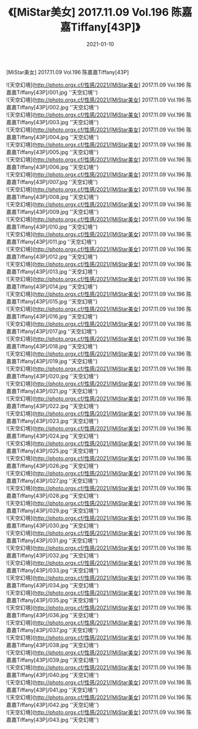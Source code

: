 ﻿---
layout: post
title:  《[MiStar美女] 2017.11.09 Vol.196 陈嘉嘉Tiffany[43P]》
date:   2021-01-10
img: http://photo.orgx.cf/性感/2021/[MiStar美女] 2017.11.09 Vol.196 陈嘉嘉Tiffany[43P]/000.jpg
categories: [美女, 性感, 泳衣]
---

[MiStar美女] 2017.11.09 Vol.196 陈嘉嘉Tiffany[43P]



![天空幻境](http://photo.orgx.cf/性感/2021/[MiStar美女] 2017.11.09 Vol.196 陈嘉嘉Tiffany[43P]/001.jpg ''天空幻境'') <br>
![天空幻境](http://photo.orgx.cf/性感/2021/[MiStar美女] 2017.11.09 Vol.196 陈嘉嘉Tiffany[43P]/002.jpg ''天空幻境'') <br>
![天空幻境](http://photo.orgx.cf/性感/2021/[MiStar美女] 2017.11.09 Vol.196 陈嘉嘉Tiffany[43P]/003.jpg ''天空幻境'') <br>
![天空幻境](http://photo.orgx.cf/性感/2021/[MiStar美女] 2017.11.09 Vol.196 陈嘉嘉Tiffany[43P]/004.jpg ''天空幻境'') <br>
![天空幻境](http://photo.orgx.cf/性感/2021/[MiStar美女] 2017.11.09 Vol.196 陈嘉嘉Tiffany[43P]/005.jpg ''天空幻境'') <br>
![天空幻境](http://photo.orgx.cf/性感/2021/[MiStar美女] 2017.11.09 Vol.196 陈嘉嘉Tiffany[43P]/006.jpg ''天空幻境'') <br>
![天空幻境](http://photo.orgx.cf/性感/2021/[MiStar美女] 2017.11.09 Vol.196 陈嘉嘉Tiffany[43P]/007.jpg ''天空幻境'') <br>
![天空幻境](http://photo.orgx.cf/性感/2021/[MiStar美女] 2017.11.09 Vol.196 陈嘉嘉Tiffany[43P]/008.jpg ''天空幻境'') <br>
![天空幻境](http://photo.orgx.cf/性感/2021/[MiStar美女] 2017.11.09 Vol.196 陈嘉嘉Tiffany[43P]/009.jpg ''天空幻境'') <br>
![天空幻境](http://photo.orgx.cf/性感/2021/[MiStar美女] 2017.11.09 Vol.196 陈嘉嘉Tiffany[43P]/010.jpg ''天空幻境'') <br>
![天空幻境](http://photo.orgx.cf/性感/2021/[MiStar美女] 2017.11.09 Vol.196 陈嘉嘉Tiffany[43P]/011.jpg ''天空幻境'') <br>
![天空幻境](http://photo.orgx.cf/性感/2021/[MiStar美女] 2017.11.09 Vol.196 陈嘉嘉Tiffany[43P]/012.jpg ''天空幻境'') <br>
![天空幻境](http://photo.orgx.cf/性感/2021/[MiStar美女] 2017.11.09 Vol.196 陈嘉嘉Tiffany[43P]/013.jpg ''天空幻境'') <br>
![天空幻境](http://photo.orgx.cf/性感/2021/[MiStar美女] 2017.11.09 Vol.196 陈嘉嘉Tiffany[43P]/014.jpg ''天空幻境'') <br>
![天空幻境](http://photo.orgx.cf/性感/2021/[MiStar美女] 2017.11.09 Vol.196 陈嘉嘉Tiffany[43P]/015.jpg ''天空幻境'') <br>
![天空幻境](http://photo.orgx.cf/性感/2021/[MiStar美女] 2017.11.09 Vol.196 陈嘉嘉Tiffany[43P]/016.jpg ''天空幻境'') <br>
![天空幻境](http://photo.orgx.cf/性感/2021/[MiStar美女] 2017.11.09 Vol.196 陈嘉嘉Tiffany[43P]/017.jpg ''天空幻境'') <br>
![天空幻境](http://photo.orgx.cf/性感/2021/[MiStar美女] 2017.11.09 Vol.196 陈嘉嘉Tiffany[43P]/018.jpg ''天空幻境'') <br>
![天空幻境](http://photo.orgx.cf/性感/2021/[MiStar美女] 2017.11.09 Vol.196 陈嘉嘉Tiffany[43P]/019.jpg ''天空幻境'') <br>
![天空幻境](http://photo.orgx.cf/性感/2021/[MiStar美女] 2017.11.09 Vol.196 陈嘉嘉Tiffany[43P]/020.jpg ''天空幻境'') <br>
![天空幻境](http://photo.orgx.cf/性感/2021/[MiStar美女] 2017.11.09 Vol.196 陈嘉嘉Tiffany[43P]/021.jpg ''天空幻境'') <br>
![天空幻境](http://photo.orgx.cf/性感/2021/[MiStar美女] 2017.11.09 Vol.196 陈嘉嘉Tiffany[43P]/022.jpg ''天空幻境'') <br>
![天空幻境](http://photo.orgx.cf/性感/2021/[MiStar美女] 2017.11.09 Vol.196 陈嘉嘉Tiffany[43P]/023.jpg ''天空幻境'') <br>
![天空幻境](http://photo.orgx.cf/性感/2021/[MiStar美女] 2017.11.09 Vol.196 陈嘉嘉Tiffany[43P]/024.jpg ''天空幻境'') <br>
![天空幻境](http://photo.orgx.cf/性感/2021/[MiStar美女] 2017.11.09 Vol.196 陈嘉嘉Tiffany[43P]/025.jpg ''天空幻境'') <br>
![天空幻境](http://photo.orgx.cf/性感/2021/[MiStar美女] 2017.11.09 Vol.196 陈嘉嘉Tiffany[43P]/026.jpg ''天空幻境'') <br>
![天空幻境](http://photo.orgx.cf/性感/2021/[MiStar美女] 2017.11.09 Vol.196 陈嘉嘉Tiffany[43P]/027.jpg ''天空幻境'') <br>
![天空幻境](http://photo.orgx.cf/性感/2021/[MiStar美女] 2017.11.09 Vol.196 陈嘉嘉Tiffany[43P]/028.jpg ''天空幻境'') <br>
![天空幻境](http://photo.orgx.cf/性感/2021/[MiStar美女] 2017.11.09 Vol.196 陈嘉嘉Tiffany[43P]/029.jpg ''天空幻境'') <br>
![天空幻境](http://photo.orgx.cf/性感/2021/[MiStar美女] 2017.11.09 Vol.196 陈嘉嘉Tiffany[43P]/030.jpg ''天空幻境'') <br>
![天空幻境](http://photo.orgx.cf/性感/2021/[MiStar美女] 2017.11.09 Vol.196 陈嘉嘉Tiffany[43P]/031.jpg ''天空幻境'') <br>
![天空幻境](http://photo.orgx.cf/性感/2021/[MiStar美女] 2017.11.09 Vol.196 陈嘉嘉Tiffany[43P]/032.jpg ''天空幻境'') <br>
![天空幻境](http://photo.orgx.cf/性感/2021/[MiStar美女] 2017.11.09 Vol.196 陈嘉嘉Tiffany[43P]/033.jpg ''天空幻境'') <br>
![天空幻境](http://photo.orgx.cf/性感/2021/[MiStar美女] 2017.11.09 Vol.196 陈嘉嘉Tiffany[43P]/034.jpg ''天空幻境'') <br>
![天空幻境](http://photo.orgx.cf/性感/2021/[MiStar美女] 2017.11.09 Vol.196 陈嘉嘉Tiffany[43P]/035.jpg ''天空幻境'') <br>
![天空幻境](http://photo.orgx.cf/性感/2021/[MiStar美女] 2017.11.09 Vol.196 陈嘉嘉Tiffany[43P]/036.jpg ''天空幻境'') <br>
![天空幻境](http://photo.orgx.cf/性感/2021/[MiStar美女] 2017.11.09 Vol.196 陈嘉嘉Tiffany[43P]/037.jpg ''天空幻境'') <br>
![天空幻境](http://photo.orgx.cf/性感/2021/[MiStar美女] 2017.11.09 Vol.196 陈嘉嘉Tiffany[43P]/038.jpg ''天空幻境'') <br>
![天空幻境](http://photo.orgx.cf/性感/2021/[MiStar美女] 2017.11.09 Vol.196 陈嘉嘉Tiffany[43P]/039.jpg ''天空幻境'') <br>
![天空幻境](http://photo.orgx.cf/性感/2021/[MiStar美女] 2017.11.09 Vol.196 陈嘉嘉Tiffany[43P]/040.jpg ''天空幻境'') <br>
![天空幻境](http://photo.orgx.cf/性感/2021/[MiStar美女] 2017.11.09 Vol.196 陈嘉嘉Tiffany[43P]/041.jpg ''天空幻境'') <br>
![天空幻境](http://photo.orgx.cf/性感/2021/[MiStar美女] 2017.11.09 Vol.196 陈嘉嘉Tiffany[43P]/042.jpg ''天空幻境'') <br>
![天空幻境](http://photo.orgx.cf/性感/2021/[MiStar美女] 2017.11.09 Vol.196 陈嘉嘉Tiffany[43P]/043.jpg ''天空幻境'') <br>